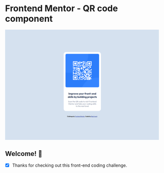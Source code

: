 # Frontend Mentor - QR code component

![Design preview for the QR code component coding challenge](./Screenshot%20from%202024-03-11%2013-58-23.png)

## Welcome! 👋

- [x] Thanks for checking out this front-end coding challenge.
